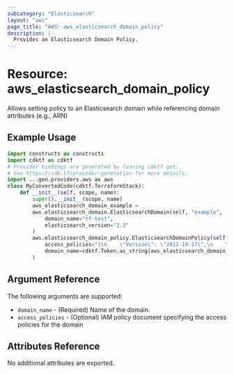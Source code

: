 ```yaml
---
subcategory: "Elasticsearch"
layout: "aws"
page_title: "AWS: aws_elasticsearch_domain_policy"
description: |-
  Provides an Elasticsearch Domain Policy.
---
```


# Resource: aws_elasticsearch_domain_policy

Allows setting policy to an Elasticsearch domain while referencing domain attributes (e.g., ARN)

## Example Usage

```python
import constructs as constructs
import cdktf as cdktf
# Provider bindings are generated by running cdktf get.
# See https://cdk.tf/provider-generation for more details.
import ...gen.providers.aws as aws
class MyConvertedCode(cdktf.TerraformStack):
    def __init__(self, scope, name):
        super().__init__(scope, name)
        aws_elasticsearch_domain_example =
        aws.elasticsearch_domain.ElasticsearchDomain(self, "example",
            domain_name="tf-test",
            elasticsearch_version="2.3"
        )
        aws.elasticsearch_domain_policy.ElasticsearchDomainPolicy(self, "main",
            access_policies="{\n    \"Version\": \"2012-10-17\",\n    \"Statement\": [\n        {\n            \"Action\": \"es:*\",\n            \"Principal\": \"*\",\n            \"Effect\": \"Allow\",\n            \"Condition\": {\n                \"IpAddress\": {\"aws:SourceIp\": \"127.0.0.1/32\"}\n            },\n            \"Resource\": \"${" + aws_elasticsearch_domain_example.arn + "}/*\"\n        }\n    ]\n}\n",
            domain_name=cdktf.Token.as_string(aws_elasticsearch_domain_example.domain_name)
        )
```

## Argument Reference

The following arguments are supported:

* `domain_name` - (Required) Name of the domain.
* `access_policies` - (Optional) IAM policy document specifying the access policies for the domain

## Attributes Reference

No additional attributes are exported.

<!-- cache-key: cdktf-0.17.0-pre.15 input-bd62375d0b5328682369c3cc730ae8279162e4d3358b3393c2e961643d3c3ac5 -->